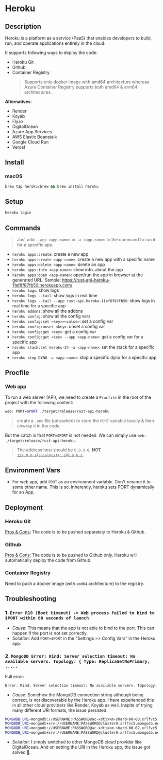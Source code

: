 # Heroku

## Description

Heroku is a platform as a service (PaaS) that enables developers to build, run, and operate applications entirely in the cloud.

It supports following ways to deploy the code:

- Heroku Git
- Github
- Container Registry
    > Supports only docker image with amd64 architecture whereas Azure Container Registry supports both amd64 & arm64 architectures.

**Alternatives**:

- Render
- Koyeb
- Fly.io
- DigitalOcean
- Azure App Services
- AWS Elastic Beanstalk
- Google Cloud Run
- Vercel

## Install

### macOS

```bash
brew tap heroku/brew && brew install heroku
```

## Setup

```bash
heroku login
```

## Commands

> Just add `--app <app-name>` or `-a <app-name>` to the command to run it for a specific app.

- `heroku apps:create`: create a new app
- `heroku apps:create <app-name>`: create a new app with a specific name
- `heroku apps:delete <app-name>`: delete an app
- `heroku apps:info <app-name>`: show info. about the app
- `heroku apps:open <app-name>`: open/run the app in browser at the generated URL. Sample: <https://rust-api-heroku-11ef8f87fb50.herokuapp.com/>
- `heroku logs`: show logs
- `heroku logs --tail`: show logs in real time
- `heroku logs --tail --app rust-api-heroku-11ef8f87fb50`: show logs in real time for a specific app
- `heroku addons`: show all the addons
- `heroku config`: show all the config vars
- `heroku config:set <key>=<value>`: set a config var
- `heroku config:unset <key>`: unset a config var
- `heroku config:get <key>`: get a config var
- `heroku config:get <key> --app <app-name>`: get a config var for a specific app
- `heroku stack:set heroku-24 -a <app-name>`: set the stack for a specific app
- `heroku stop DYNO -a <app-name>`: stop a specific dyno for a specific app

## Procfile

### Web app

To run a web server (API), we need to create a `Procfile` in the root of the project with the following content:

```bash
web: PORT=$PORT ./target/release/rust-api-heroku
```

> create a `.env` file (untracked) to store the `PORT` variable locally & then unwrap it in the code.

But the catch is that `PORT=$PORT` is not needed. We can simply use `web: ./target/release/rust-api-heroku`.

> The address host should be `0.0.0.0`, **NOT** ~~`127.0.0.1`/`localhost`/`::1`/`0.0.0.1`~~.

## Environment Vars

- For web app, add `PORT` as an environment variable. Don't rename it to some other name. This is so, inherently, heroku sets PORT dynamically for an App.

## Deployment

### Heroku Git

<u>Pros & Cons:</u> The code is to be pushed separately to Heroku & Github.

### Github

<u>Pros & Cons:</u> The code is to be pushed to Github only. Heroku will automatically deploy the code from Github.

### Container Registry

Need to push a docker image (with `amd64` architecture) to the registry.

## Troubleshooting

### 1. `Error R10 (Boot timeout) -> Web process failed to bind to $PORT within 60 seconds of launch`

- *Cause*: This means that the app is not able to bind to the port. This can happen if the port is not set correctly.
- *Solution*: Add `PORT=$PORT` in the "Settings >> Config Vars" in the Heroku app.

### 2. `MongoDB Error: Kind: Server selection timeout: No available servers. Topology: { Type: ReplicaSetNoPrimary, .....`

Full error:

```sh
Error: Kind: Server selection timeout: No available servers. Topology: { Type: ReplicaSetNoPrimary, Set Name: atlas-3wdz0g-shard-0, Servers: [ { Address: ac-xdtjxkm-shard-00-01.xrlfvc5.mongodb.net:27017, Type: Unknown }, { Address: ac-xdtjxkm-shard-00-00.xrlfvc5.mongodb.net:27017, Type: Unknown }, { Address: ac-xdtjxkm-shard-00-02.xrlfvc5.mongodb.net:27017, Type: Unknown } ] }, labels: {}
```

- *Cause*: Somehow the MongoDB connection string although being correct, is not discoverable by the Heroku app. I have experienced this in all other cloud providers like Render, Koyeb as well. Inspite of trying many different URI formats, the issue persisted.

```sh
MONGODB_URI=mongodb://USERNAME:PASSWORD@ac-xdtjxkm-shard-00-00.xrlfvc5.mongodb.net:27017,ac-xdtjxkm-shard-00-01.xrlfvc5.mongodb.net:27017,ac-xdtjxkm-shard-00-02.xrlfvc5.mongodb.net:27017/?ssl=true&connectTimeoutMS=30000&serverSelectionTimeoutMS=30000&w=majority&tlsAllowInvalidCertificates=true&authSource=admin&replicaSet=atlas-3wdz0g-shard-0
MONGODB_URI=mongodb+srv://USERNAME:PASSWORD@cluster0.xrlfvc5.mongodb.net/
MONGODB_URI=mongodb://USERNAME:PASSWORD@ac-xdtjxkm-shard-00-02.xrlfvc5.mongodb.net:27017
MONGODB_URI=mongodb+srv://USERNAME:PASSWORD@cluster0.xrlfvc5.mongodb.net/?retryWrites=true&w=majority&appName=Cluster0
```

- *Solution*: I simply switched to other MongoDB cloud provider like DigitalOcean. And on setting the URI in the Heroku app, the issue got solved 🎉.
